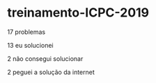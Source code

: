 # treinamento-ICPC-2019
17 problemas

13 eu solucionei

2 não consegui solucionar

2 peguei a solução da internet
